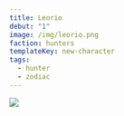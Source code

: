 ```yaml
---
title: Leorio
debut: "1"
image: /img/leorio.png
faction: hunters
templateKey: new-character
tags:
  - hunter
  - zodiac
---
```


![](/img/leorio.png)
